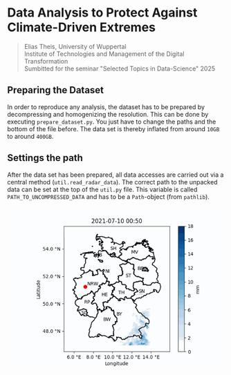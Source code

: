 
# Data Analysis to Protect Against Climate-Driven Extremes

>Elias Theis, University of Wuppertal<br>
>Institute of Technologies and Management of the Digital Transformation<br>
>Sumbitted for the seminar "Selected Topics in Data-Science" 2025

## Preparing the Dataset
In order to reproduce any analysis, the dataset has to be prepared by decompressing and homogenizing the resolution. This can be done by executing `prepare_dataset.py`. You just have to change the paths and the bottom of the file before. The data set is thereby inflated from around `10GB` to around `400GB`.

## Settings the path
After the data set has been prepared, all data accesses are carried out via a central method (`util.read_radar_data`). The correct path to the unpacked data can be set at the top of the `util.py` file. This variable is called `PATH_TO_UNCOMPRESSED_DATA` and has to be a `Path`-object (from `pathlib`).

![Radar Animation](results/radar_data.gif)

